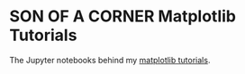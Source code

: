 # SON OF A CORNER Matplotlib Tutorials

The Jupyter notebooks behind my [matplotlib tutorials](https://www.sonofacorner.com/tag/tutorials/).

